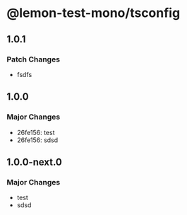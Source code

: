 # @lemon-test-mono/tsconfig

## 1.0.1

### Patch Changes

- fsdfs

## 1.0.0

### Major Changes

- 26fe156: test
- 26fe156: sdsd

## 1.0.0-next.0

### Major Changes

- test
- sdsd
